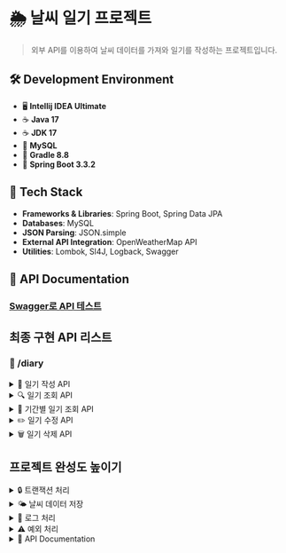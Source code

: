 # 🌦️ 날씨 일기 프로젝트

 > 외부 API를 이용하여 날씨 데이터를 가져와 일기를 작성하는 프로젝트입니다.

## 🛠️ Development Environment
- 🖥️ **Intellij IDEA Ultimate**
- ☕ **Java 17**
- ☕ **JDK 17**
- 🐬 **MySQL**
- 🔧 **Gradle 8.8**
- 🌱 **Spring Boot 3.3.2**

## 🧰 Tech Stack
- **Frameworks & Libraries**: Spring Boot, Spring Data JPA
- **Databases**: MySQL
- **JSON Parsing**: JSON.simple
- **External API Integration**: OpenWeatherMap API
- **Utilities**: Lombok, Sl4J, Logback, Swagger

## 📖 API Documentation 
### [Swagger로 API 테스트](http://localhost:8080/swagger-ui/index.html)

## 최종 구현 API 리스트  

### 📘 /diary
<details>
<summary>📝 일기 작성 API</summary>

- **POST** /create/diary
  - `date` parameter로 날짜를 받아주세요. (날짜 형식: yyyy-MM-dd)
  - `text` parameter로 일기 글을 받아주세요.
  - 외부 API에서 받아온 날씨 데이터와 함께 DB에 저장해주세요.
</details>

<details>
<summary>🔍 일기 조회 API</summary>

- **GET** /read/diary
  - `date` parameter로 조회할 날짜를 받아주세요.
  - 해당 날짜의 일기를 List 형태로 반환해주세요.
</details>

<details>
<summary>📅 기간별 일기 조회 API</summary>

- **GET** /read/diaries
  - `startDate`, `endDate` parameter로 조회할 날짜 기간의 시작일과 종료일을 받아주세요.
  - 해당 기간의 일기를 List 형태로 반환해주세요.
</details>

<details>
<summary>✏️ 일기 수정 API</summary>

- **PUT** /update/diary
  - `date` parameter로 수정할 날짜를 받아주세요.
  - `text` parameter로 수정할 새 일기 글을 받아주세요.
  - 해당 날짜의 첫 번째 일기 글을 새로 받아온 일기 글로 수정해주세요.
</details>

<details>
<summary>🗑️ 일기 삭제 API</summary>

- **DELETE** /delete/diary
  - `date` parameter로 삭제할 날짜를 받아주세요.
  - 해당 날짜의 모든 일기를 지워주세요.
</details>

## 프로젝트 완성도 높이기  
<details>
<summary>🔒 트랜잭션 처리</summary>

- DB와 관련된 함수들을 트랜잭션 처리 해주세요.
</details>

<details>
<summary>🌤️ 날씨 데이터 저장</summary>

- 매일 새벽 1시에 날씨 데이터를 외부 API에서 받아 DB에 저장해두는 로직을 구현해주세요.
</details>

<details>
<summary>📝 로그 처리</summary>

- Logback을 이용하여 프로젝트에 로그를 남겨주세요.
</details>

<details>
<summary>⚠️ 예외 처리</summary>

- ExceptionHandler를 이용한 예외처리를 해주세요.
</details>

<details>
<summary>📑 API Documentation</summary>

- Swagger를 이용하여 API Documentation을 작성해주세요.
</details>
